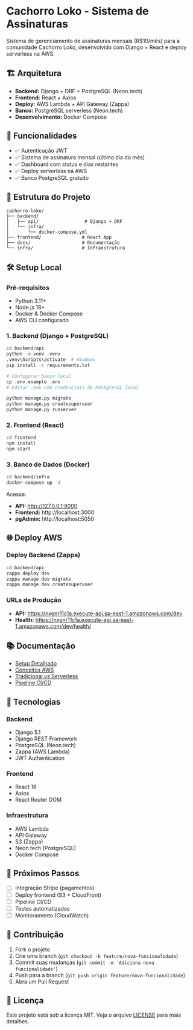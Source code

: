# Cachorro Loko - Sistema de Assinaturas

Sistema de gerenciamento de assinaturas mensais (R$10/mês) para a comunidade Cachorro Loko, desenvolvido com Django + React e deploy serverless na AWS.

## 🏗️ Arquitetura

- **Backend:** Django + DRF + PostgreSQL (Neon.tech)
- **Frontend:** React + Axios
- **Deploy:** AWS Lambda + API Gateway (Zappa)
- **Banco:** PostgreSQL serverless (Neon.tech)
- **Desenvolvimento:** Docker Compose

## 🚀 Funcionalidades

- ✅ Autenticação JWT
- ✅ Sistema de assinatura mensal (último dia do mês)
- ✅ Dashboard com status e dias restantes
- ✅ Deploy serverless na AWS
- ✅ Banco PostgreSQL gratuito

## 📁 Estrutura do Projeto

```
cachorro-loko/
├── backend/
│   ├── api/                 # Django + DRF
│   └── infra/
│       └── docker-compose.yml
├── frontend/               # React App
├── docs/                   # Documentação
└── infra/                  # Infraestrutura
```

## 🛠️ Setup Local

### Pré-requisitos

- Python 3.11+
- Node.js 18+
- Docker & Docker Compose
- AWS CLI configurado

### 1. Backend (Django + PostgreSQL)

```bash
cd backend/api
python -m venv .venv
.venv\Scripts\activate  # Windows
pip install -r requirements.txt

# Configurar banco local
cp .env.example .env
# Editar .env com credenciais do PostgreSQL local

python manage.py migrate
python manage.py createsuperuser
python manage.py runserver
```

### 2. Frontend (React)

```bash
cd frontend
npm install
npm start
```

### 3. Banco de Dados (Docker)

```bash
cd backend/infra
docker-compose up -d
```

Acesse:

- **API:** http://127.0.0.1:8000
- **Frontend:** http://localhost:3000
- **pgAdmin:** http://localhost:5050

## 🌐 Deploy AWS

### Deploy Backend (Zappa)

```bash
cd backend/api
zappa deploy dev
zappa manage dev migrate
zappa manage dev createsuperuser
```

### URLs de Produção

- **API:** https://nxgnr11c1a.execute-api.sa-east-1.amazonaws.com/dev
- **Health:** https://nxgnr11c1a.execute-api.sa-east-1.amazonaws.com/dev/health/

## 📚 Documentação

- [Setup Detalhado](docs/setup.md)
- [Conceitos AWS](docs/aws-concepts.md)
- [Tradicional vs Serverless](docs/traditional-vs-serverless.md)
- [Pipeline CI/CD](docs/cicd-pipeline.md)

## 🔧 Tecnologias

### Backend

- Django 5.1
- Django REST Framework
- PostgreSQL (Neon.tech)
- Zappa (AWS Lambda)
- JWT Authentication

### Frontend

- React 18
- Axios
- React Router DOM

### Infraestrutura

- AWS Lambda
- API Gateway
- S3 (Zappa)
- Neon.tech (PostgreSQL)
- Docker Compose

## 📝 Próximos Passos

- [ ] Integração Stripe (pagamentos)
- [ ] Deploy frontend (S3 + CloudFront)
- [ ] Pipeline CI/CD
- [ ] Testes automatizados
- [ ] Monitoramento (CloudWatch)

## 🤝 Contribuição

1. Fork o projeto
2. Crie uma branch (`git checkout -b feature/nova-funcionalidade`)
3. Commit suas mudanças (`git commit -m 'Adiciona nova funcionalidade'`)
4. Push para a branch (`git push origin feature/nova-funcionalidade`)
5. Abra um Pull Request

## 📄 Licença

Este projeto está sob a licença MIT. Veja o arquivo [LICENSE](LICENSE) para mais detalhes.
